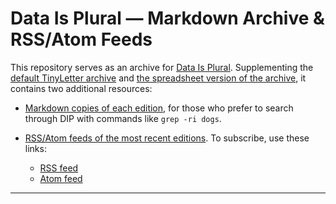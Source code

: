 # Data Is Plural — Markdown Archive & RSS/Atom Feeds

This repository serves as an archive for [Data Is Plural](https://tinyletter.com/data-is-plural/). Supplementing the [default TinyLetter archive](https://tinyletter.com/data-is-plural/archive) and [the spreadsheet version of the archive](https://docs.google.com/spreadsheets/d/1wZhPLMCHKJvwOkP4juclhjFgqIY8fQFMemwKL2c64vk), it contains two additional resources:

- [Markdown copies of each edition](editions/), for those who prefer to search through DIP with commands like `grep -ri dogs`.

- [RSS/Atom feeds of the most recent editions](feeds/). To subscribe, use these links:
    - [RSS feed](https://data-is-plural.github.io/newsletter-archive/feeds/dip.rss)
    - [Atom feed](https://data-is-plural.github.io/newsletter-archive/feeds/dip.atom)

---
